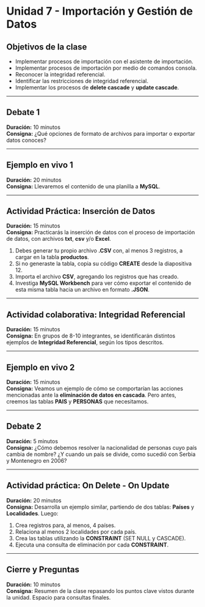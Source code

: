 # Unidad 7 - Importación y Gestión de Datos

## Objetivos de la clase

- Implementar procesos de importación con el asistente de importación.
- Implementar procesos de importación por medio de comandos consola.
- Reconocer la integridad referencial.
- Identificar las restricciones de integridad referencial.
- Implementar los procesos de **delete cascade** y **update cascade**.

---

## Debate 1

**Duración:** 10 minutos  
**Consigna:** ¿Qué opciones de formato de archivos para importar o exportar datos conoces?

---

## Ejemplo en vivo 1

**Duración:** 20 minutos  
**Consigna:** Llevaremos el contenido de una planilla a **MySQL**.

---

## Actividad Práctica: Inserción de Datos

**Duración:** 15 minutos  
**Consigna:** Practicarás la inserción de datos con el proceso de importación de datos, con archivos **txt**, **csv** y/o **Excel**.

1. Debes generar tu propio archivo **.CSV** con, al menos 3 registros, a cargar en la tabla **productos**.
2. Si no generaste la tabla, copia su código **CREATE** desde la diapositiva 12.
3. Importa el archivo **CSV**, agregando los registros que has creado.
4. Investiga **MySQL Workbench** para ver cómo exportar el contenido de esta misma tabla hacia un archivo en formato **.JSON**.

---

## Actividad colaborativa: Integridad Referencial

**Duración:** 15 minutos  
**Consigna:** En grupos de 8-10 integrantes, se identificarán distintos ejemplos de **Integridad Referencial**, según los tipos descritos.

---

## Ejemplo en vivo 2

**Duración:** 15 minutos  
**Consigna:** Veamos un ejemplo de cómo se comportarían las acciones mencionadas ante la **eliminación de datos en cascada**. Pero antes, creemos las tablas **PAIS** y **PERSONAS** que necesitamos.

---

## Debate 2

**Duración:** 5 minutos  
**Consigna:** ¿Cómo debemos resolver la nacionalidad de personas cuyo país cambia de nombre? ¿Y cuando un país se divide, como sucedió con Serbia y Montenegro en 2006?

---

## Actividad práctica: On Delete - On Update

**Duración:** 20 minutos  
**Consigna:** Desarrolla un ejemplo similar, partiendo de dos tablas: **Países** y **Localidades**. Luego:

1. Crea registros para, al menos, 4 países.
2. Relaciona al menos 2 localidades por cada país.
3. Crea las tablas utilizando la **CONSTRAINT** (SET NULL y CASCADE).
4. Ejecuta una consulta de eliminación por cada **CONSTRAINT**.

---

## Cierre y Preguntas

**Duración:** 10 minutos  
**Consigna:** Resumen de la clase repasando los puntos clave vistos durante la unidad. Espacio para consultas finales.
